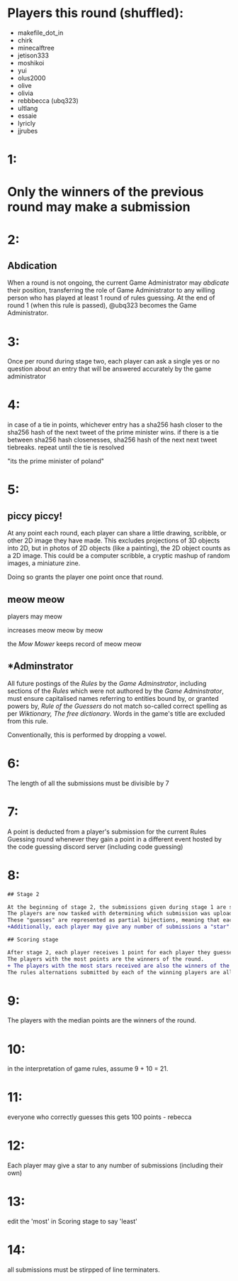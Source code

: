 # Players this round (shuffled):
- makefile_dot_in    
- chirk              
- minecalftree       
- jetison333         
- moshikoi           
- yui                
- olus2000           
- olive              
- olivia             
- rebbbecca (ubq323) 
- ultlang            
- essaie             
- lyricly            
- jjrubes            

# 1:
# Only the winners of the previous round may make a submission

# 2:
## Abdication
When a round is not ongoing, the current Game Administrator may *abdicate* their position, transferring the role of Game Administrator to any willing person who has played at least 1 round of rules guessing.
At the end of round 1 (when this rule is passed), @ubq323 becomes the Game Administrator.

# 3:
Once per round during stage two, each player can ask a single yes or no question about an entry that will be answered accurately by the game administrator

# 4:
in case of a tie in points, whichever entry has a sha256 hash closer to the sha256 hash of the next tweet of the prime minister wins.  if there is a tie between sha256 hash closenesses, sha256 hash of the next next tweet tiebreaks.  repeat until the tie is resolved

"its the prime minister of poland" 

# 5:
## piccy piccy!

At any point each round, each player can share a little drawing, scribble, or other 2D image they have made. This excludes projections of 3D objects into 2D, but in photos of 2D objects (like a painting), the 2D object counts as a 2D image. This could be a computer scribble, a cryptic mashup of random images, a miniature zine.

Doing so grants the player one point once that round.

## meow meow

players may meow

increases meow meow by meow

the *Mow Mower* keeps record of meow meow

## *Adminstrator

All future postings of the *Rules* by the *Game Adminstrator*, including sections of the *Rules* which were not authored by the *Game Adminstrator*, must ensure capitalised names referring to entities bound by, or granted powers by, *Rule of the Guessers* do not match so-called correct spelling as per *Wiktionary, The free dictionary*.  Words in the game's title are excluded from this rule.

Conventionally, this is performed by dropping a vowel.

# 6:
The length of all the submissions must be divisible by 7

# 7:
A point is deducted from a player's submission for the current Rules Guessing round whenever they gain a point in a different event hosted by the code guessing discord server (including code guessing)

# 8:
```diff
## Stage 2

At the beginning of stage 2, the submissions given during stage 1 are shuffled, assigned numbers and made public.
The players are now tasked with determining which submission was uploaded by which player.
These "guesses" are represented as partial bijections, meaning that each submission is paired with at most 1 unique player and each player is paired with at most 1 unique submission.
+Additionally, each player may give any number of submissions a "star".

## Scoring stage

After stage 2, each player receives 1 point for each player they guessed, and loses 1 point for each player that guessed them.
The players with the most points are the winners of the round.
+ The players with the most stars received are also the winners of the round.
The rules alternations submitted by each of the winning players are all enacted by the Game Adminstrator, and go into effect at the start of the next round.
```

# 9:
The players with the median points are the winners of the round.

# 10:
in the interpretation of game rules, assume 9 + 10 = 21.

# 11:
everyone who correctly guesses this gets 100 points - rebecca

# 12:
Each player may give a star to any number of submissions (including their own)

# 13:
edit the 'most' in Scoring stage to say 'least'

# 14:
all submissions must be stirpped of line terminaters.
